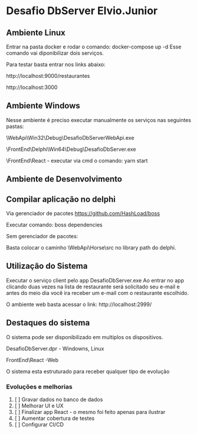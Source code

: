 # Desafio DbServer Elvio.Junior


## Ambiente Linux

Entrar na pasta docker e rodar o comando: docker-compose up -d
Esse comando vai diponibilizar dois serviços.

Para testar basta entrar nos links abaixo:

 http://localhost:9000/restaurantes

 http://localhost:3000
 
## Ambiente Windows

Nesse ambiente é preciso executar manualmente os serviços nas seguintes pastas:

\WebApi\Win32\Debug\DesafioDbServerWebApi.exe

\FrontEnd\Delphi\Win64\Debug\DesafioDbServer.exe

\FrontEnd\React - executar via cmd o comando: yarn start

## Ambiente de Desenvolvimento

## Compilar aplicação no delphi

Via gerenciador de pacotes https://github.com/HashLoad/boss

Executar comando: boss dependencies

Sem gerenciador de pacotes:

Basta colocar o caminho \WebApi\Horse\src no library path do delphi.

## Utilização do Sistema

Executar o serviço client pelo app DesafioDbServer.exe 
Ao entrar no app clicando duas vezes na lista de restaurante será solicitado seu e-mail e antes do meio dia você ira receber um e-mail com o restaurante escolhido.

O ambiente web basta acessar o link: http://localhost:2999/

## Destaques do sistema

O sistema pode ser disponibilizado em multiplos os dispositivos.

DesafioDbServer.dpr - Windowns, Linux

FrontEnd\React -Web

O sistema esta estruturado para receber qualquer tipo de evolução

### Evoluções e melhorias
1. [ ] Gravar dados no banco de dados
2. [ ] Melhorar UI e UX
3. [ ] Finalizar app React - o mesmo foi feito apenas para ilustrar
4. [ ] Aumentar cobertura de testes
5. [ ] Configurar CI/CD

